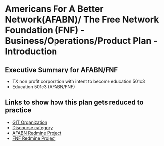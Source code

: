 # Americans For A Better Network(AFABN)/ The Free Network Foundation (FNF) - Business/Operations/Product Plan - Introduction

## Executive Summary for AFABN/FNF

- TX non profit corporation with intent to become education 501c3
- Education 501c3 (AFABN/FNF)

## Links to show how this plan gets reduced to practice

- [GIT Organization](https://git.knownelement.com/org/AFABN/dashboard)
- [Discourse category](https://community.turnsys.com/c/commons/afabn/5)
- [AFABN Redmine Project](https://projects.knownelement.com/projects/americans-for-a-better-network)
- [FNF Redmine Project](https://projects.knownelement.com/projects/the-free-network-foundation)
